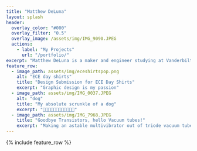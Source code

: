 ```yaml
---
title: "Matthew DeLuna"
layout: splash
header:
  overlay_color: "#000"
  overlay_filter: "0.5"
  overlay_image: /assets/img/IMG_9090.JPEG
  actions:
    - label: "My Projects"
      url: "/portfolio/"
excerpt: "Matthew DeLuna is a maker and engineer studying at Vanderbilt University."
feature_row:
  - image_path: assets/img/eceshirtspop.png
    alt: "ECE day shirts"
    title: "Design Submission for ECE Day Shirts"
    excerpt: "Graphic design is my passion"
  - image_path: assets/img/IMG_0037.JPEG
    alt: "dog"
    title: "My absolute scrunkle of a dog"
    excerpt: "💖💖💖💖💖💖💖💖💖💖💖💖"
  - image_path: assets/img/IMG_7968.JPEG
    title: "Goodbye Transistors, hello Vacuum tubes!"
    excerpt: "Making an astable multivibrator out of triode vacuum tubes."
---
```


{% include feature_row %}

